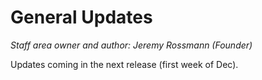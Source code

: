 # General Updates

*Staff area owner and author: Jeremy Rossmann (Founder)*

Updates coming in the next release (first week of Dec).
